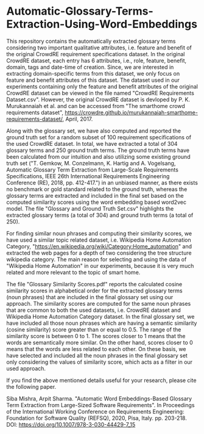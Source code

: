 # Automatic-Glossary-Terms-Extraction-Using-Word-Embeddings

This repository contains the automatically extracted glossary terms considering two important qualitative attributes, i.e. feature and benefit of the original CrowdRE requirement specifications dataset. In the original CrowdRE dataset, each entry has 6 attributes, i.e., role, feature, benefit, domain, tags and date-time of creation. Since, we are interested in extracting domain-specific terms from this dataset, we only focus on feature and benefit attributes of this dataset. The dataset used in our experiments containing only the feature and benefit attributes of the original CrowdRE dataset can be viewed in the file named "CrowdRE Requirements Dataset.csv". However, the original CrowdRE dataset is devloped by P. K. Murukannaiah et al. and can be accessed from "The smarthome crowd requirements dataset", https://crowdre.github.io/murukannaiah-smarthome-requirements-dataset/, April, 2017. 

Along with the glossary set, we have also computed and reported the ground truth set for a random subset of 100 requirement specifications of the used CrowdRE dataset. In total, we have extracted a total of 304 glossary terms and 250 ground truth terms. The ground truth terms have been calculated from our intuition and also utilizing some existing ground truth set ("T. Gemkow, M. Conzelmann, K. Hartig and A. Vogelsang, Automatic Glossary Term Extraction from Large-Scale Requirements Specifications, IEEE 26th International Requirements Engineering Conference (RE), 2018, pp. 412-417.") in an unbiased manner, as there exists no benchmark or gold standard related to the ground truth, whereas the glossary terms are extracted and included in the final set based on the computed similarity scores using the word embedding based word2vec model. The file "Glossary and Ground Truth Set.csv" highlights the extracted glossary terms (a total of 304) and ground truth terms (a total of 250).   

For finding similar noun phrases and computing their similarity scores, we have used a similar topic related dataset, i.e. Wikipedia Home Automation Category, "https://en.wikipedia.org/wiki/Category:Home_automation" and extracted the web pages for a depth of two considering the tree structure wikipedia category. The main reason for selecting and using the data of "Wikipedia Home Automation" in our experiments, because it is very much related and more relevant to the topic of smart home. 

The file "Glossary Similarity Scores.pdf" reports the calculated cosine similarity scores in alphabetical order for the extracted glossary terms (noun phrases) that are included in the final glossary set using our approach. The similarity scores are computed for the same noun phrases that are common to both the used datasets, i.e. CrowdRE dataset and Wikipedia Home Automation Category dataset. In the final glossary set, we have included all those noun phrases which are having a semantic similarity (cosine similarity) score greater than or equal to 0.5. The range of the similarity score is between 0 to 1. The scores closer to 1 means that the words are semantically more similar. On the other hand, scores closer to 0 means that the words are less related to each other. On these basis, we have selected and included all the noun phrases in the final glossary set only considering the values of similarity score, which acts as a filter in our used approach.




If you find the above mentioned details useful for your research, please cite the following paper.

Siba Mishra, Arpit Sharma. "Automatic Word Embeddings-Based Glossary Term Extraction from Large-Sized Software Requirements". In Proceedings of the International Working Conference on Requirements Engineering: Foundation for Software Quality (REFSQ), 2020, Pisa, Italy. pp. 203-218. DOI: https://doi.org/10.1007/978-3-030-44429-7_15
